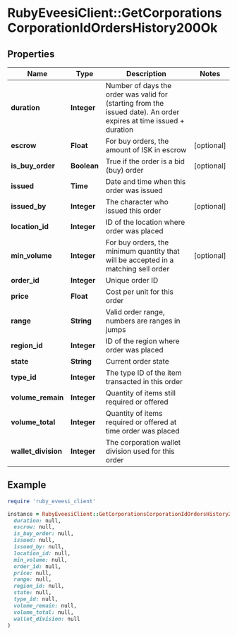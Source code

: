 # RubyEveesiClient::GetCorporationsCorporationIdOrdersHistory200Ok

## Properties

| Name | Type | Description | Notes |
| ---- | ---- | ----------- | ----- |
| **duration** | **Integer** | Number of days the order was valid for (starting from the issued date). An order expires at time issued + duration |  |
| **escrow** | **Float** | For buy orders, the amount of ISK in escrow | [optional] |
| **is_buy_order** | **Boolean** | True if the order is a bid (buy) order | [optional] |
| **issued** | **Time** | Date and time when this order was issued |  |
| **issued_by** | **Integer** | The character who issued this order | [optional] |
| **location_id** | **Integer** | ID of the location where order was placed |  |
| **min_volume** | **Integer** | For buy orders, the minimum quantity that will be accepted in a matching sell order | [optional] |
| **order_id** | **Integer** | Unique order ID |  |
| **price** | **Float** | Cost per unit for this order |  |
| **range** | **String** | Valid order range, numbers are ranges in jumps |  |
| **region_id** | **Integer** | ID of the region where order was placed |  |
| **state** | **String** | Current order state |  |
| **type_id** | **Integer** | The type ID of the item transacted in this order |  |
| **volume_remain** | **Integer** | Quantity of items still required or offered |  |
| **volume_total** | **Integer** | Quantity of items required or offered at time order was placed |  |
| **wallet_division** | **Integer** | The corporation wallet division used for this order |  |

## Example

```ruby
require 'ruby_eveesi_client'

instance = RubyEveesiClient::GetCorporationsCorporationIdOrdersHistory200Ok.new(
  duration: null,
  escrow: null,
  is_buy_order: null,
  issued: null,
  issued_by: null,
  location_id: null,
  min_volume: null,
  order_id: null,
  price: null,
  range: null,
  region_id: null,
  state: null,
  type_id: null,
  volume_remain: null,
  volume_total: null,
  wallet_division: null
)
```

